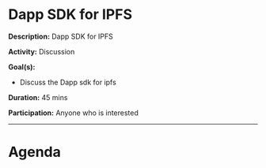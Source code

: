 # Dapp SDK for IPFS

**Description:** Dapp SDK for IPFS

**Activity:** Discussion

**Goal(s):**
- Discuss the Dapp sdk for ipfs

**Duration:** 45 mins

**Participation:** Anyone who is interested

---
# Agenda
